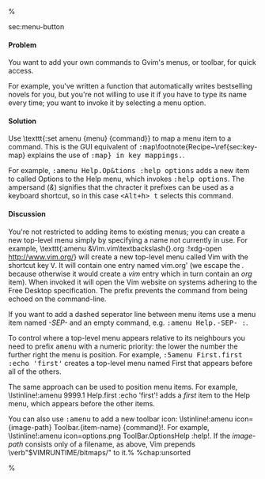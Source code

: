%

<span class="label">sec:menu-button</span>

<h4>Problem</h4>

You want to add your own commands to Gvim's menus, or toolbar, for quick
access.

For example, you've written a function that automatically writes bestselling
novels for you, but you're not willing to use it if you have to type its name
every time; you want to invoke it by selecting a menu option.  

<h4>Solution</h4>

Use \texttt{:set amenu \{menu\} \{command\}} to map a menu item to a command.
This is the GUI equivalent of <tt>:map</tt>\footnote{Recipe~\ref{sec:key-map}
explains the use of <tt>:map} in key mappings.</tt>.

For example, <tt>:amenu Help.Op\&tions :help options<cr></tt> adds a new item
to called Options to the Help menu, which invokes <tt>:help options</tt>. The
ampersand (<i>\&</i>) signifies that the chracter it prefixes can be used as a
keyboard shortcut, so in this case <tt><Alt+h> t</tt> selects this command.

<h4>Discussion</h4>

You're not restricted to adding items to existing menus; you can create a new
top-level menu simply by specifying a name not currently in use. For example,
\texttt{:amenu <silent>\&Vim.vim\textbackslash{}.org :!xdg-open http://www.vim.org/<cr>} will
create a new top-level menu called Vim with the shortcut key <tt>V</tt>. It
will contain one entry named vim.org' (we escape the <i>.</i> because otherwise it
would create a <i>vim</i> entry which in turn contain an <i>org</i> item). When invoked
it will open the Vim website on systems adhering to the Free Desktop
specification. The <i><silent></i> prefix prevents the command from being echoed on
the command-line. 

If you want to add a dashed seperator line between menu items use a menu item
named <i>-SEP-</i> and an empty command, e.g. <tt>:amenu Help.-SEP- :</tt>.

To control where a top-level menu appears relative to its neighbours you need
to prefix <tt>amenu</tt> with a numeric priority: the lower the number the further
right the menu is position. For example, <tt>:5amenu First.first :echo
'first'<cr></tt> creates a top-level menu named First that appears before all of
the others.

The same approach can be used to position menu items. For example,
\lstinline!:amenu 9999.1 Help.first :echo 'first'<cr>! adds a <i>first</i> item to the
Help menu, which appears before the other items.

You can also use <tt>:amenu</tt> to add a new toolbar icon: \lstinline!:amenu icon={image-path} Toolbar.{item-name} {command}!. For example,
\lstinline!:amenu icon=options.png ToolBar.OptionsHelp :help<cr>!. If the
<i>image-path</i> consists only of a filename, as above, Vim
prepends \verb"$VIMRUNTIME/bitmaps/" to it.%
%<span class="label">chap:unsorted</span>

%
